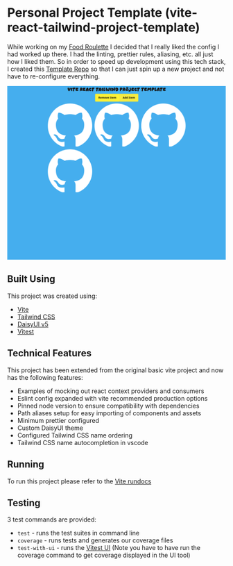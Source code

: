# Personal Project Template (vite-react-tailwind-project-template)

While working on my [Food Roulette](https://github.com/github-bdem/food-roulette) I decided that I really liked the config I had worked up there. I had the linting, prettier rules, aliasing, etc. all just how I liked them. So in order to speed up development using this tech stack, I created this [Template Repo](https://docs.github.com/en/repositories/creating-and-managing-repositories/creating-a-repository-from-a-template) so that I can just spin up a new project and not have to re-configure everything.

![Basic project page](https://github.com/github-bdem/vite-react-tailwind-project-template/blob/main/public/project-preview.png?raw=true)

## Built Using

This project was created using:

- [Vite](https://vite.dev/)
- [Tailwind CSS](https://tailwindcss.com/)
- [DaisyUI v5](https://daisyui.com/)
- [Vitest](https://vitest.dev/)

## Technical Features

This project has been extended from the original basic vite project and now has the following features:

- Examples of mocking out react context providers and consumers
- Eslint config expanded with vite recommended production options
- Pinned node version to ensure compatibility with dependencies
- Path aliases setup for easy importing of components and assets
- Minimum prettier configured
- Custom DaisyUI theme
- Configured Tailwind CSS name ordering
- Tailwind CSS name autocompletion in vscode

## Running

To run this project please refer to the [Vite rundocs](https://vite.dev/guide/)

## Testing

3 test commands are provided:

- `test` - runs the test suites in command line
- `coverage` - runs tests and generates our coverage files
- `test-with-ui` - runs the [Vitest UI](https://vitest.dev/guide/ui.html) (Note you have to have run the coverage command to get coverage displayed in the UI tool)
